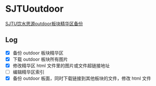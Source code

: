 # SJTUoutdoor
[SJTU饮水思源outdoor板块精华区备份](https://hemind.github.io/SJTUoutdoor/
)

## Log
- [x] 备份 outdoor 板块精华区
- [x] 下载 outdoor 板块所有图片
- [x] 修改精华区 html 文件里的图片或文件超链接地址
- [ ] 编辑精华区索引
- [x] 备份 outdoor 板面，同时下载链接到其他板块的文件，修改 html 文件
